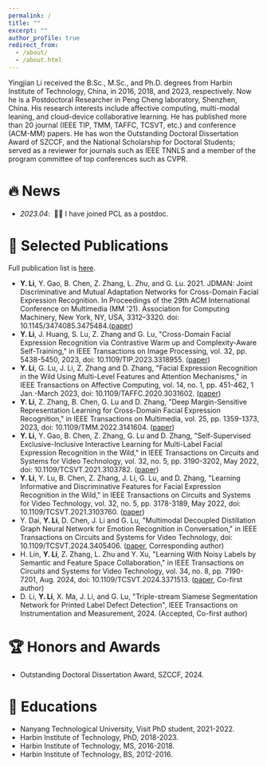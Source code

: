 ```yaml
---
permalink: /
title: ""
excerpt: ""
author_profile: true
redirect_from: 
  - /about/
  - /about.html
---
```


Yingjian Li received the B.Sc., M.Sc., and Ph.D. degrees from Harbin Institute of Technology, China, in 2016, 2018, and 2023, respectively. Now he is a Postdoctoral Researcher in Peng Cheng laboratory, Shenzhen, China. His research interests include affective computing, multi-modal leaning, and cloud-device collaborative learning. He has published more than 20 journal (IEEE TIP, TMM, TAFFC, TCSVT, etc.) and conference (ACM-MM) papers. He has won the Outstanding Doctoral Dissertation Award of SZCCF, and the National Scholarship for Doctoral Students; served as a reviewer for journals such as IEEE TNNLS and a member of the program committee of top conferences such as CVPR.




# 🔥 News
- *2023.04*: &nbsp;🎉🎉 I have joined PCL as a postdoc.

# 📝 Selected Publications 

Full publication list is [here](https://scholar.google.com/citations?user=4am2MOoAAAAJ).

- **Y. Li**, Y. Gao, B. Chen, Z. Zhang, L. Zhu, and G. Lu. 2021. JDMAN: Joint Discriminative and Mutual Adaptation Networks for Cross-Domain Facial Expression Recognition. In Proceedings of the 29th ACM International Conference on Multimedia (MM '21). Association for Computing Machinery, New York, NY, USA, 3312–3320. doi: 10.1145/3474085.3475484.([paper](https://dl.acm.org/doi/10.1145/3474085.3475484))
- **Y. Li**, J. Huang, S. Lu, Z. Zhang and G. Lu, "Cross-Domain Facial Expression Recognition via Contrastive Warm up and Complexity-Aware Self-Training," in IEEE Transactions on Image Processing, vol. 32, pp. 5438-5450, 2023, doi: 10.1109/TIP.2023.3318955. ([paper](https://ieeexplore.ieee.org/abstract/document/10268350))
- **Y. Li**, G. Lu, J. Li, Z. Zhang and D. Zhang, "Facial Expression Recognition in the Wild Using Multi-Level Features and Attention Mechanisms," in IEEE Transactions on Affective Computing, vol. 14, no. 1, pp. 451-462, 1 Jan.-March 2023, doi: 10.1109/TAFFC.2020.3031602.
([paper](https://ieeexplore.ieee.org/document/9226503))
- **Y. Li**, Z. Zhang, B. Chen, G. Lu and D. Zhang, "Deep Margin-Sensitive Representation Learning for Cross-Domain Facial Expression Recognition," in IEEE Transactions on Multimedia, vol. 25, pp. 1359-1373, 2023, doi: 10.1109/TMM.2022.3141604. ([paper](https://ieeexplore.ieee.org/abstract/document/9676449))
- **Y. Li**, Y. Gao, B. Chen, Z. Zhang, G. Lu and D. Zhang, "Self-Supervised Exclusive-Inclusive Interactive Learning for Multi-Label Facial Expression Recognition in the Wild," in IEEE Transactions on Circuits and Systems for Video Technology, vol. 32, no. 5, pp. 3190-3202, May 2022, doi: 10.1109/TCSVT.2021.3103782. ([paper](https://ieeexplore.ieee.org/document/9511468))
- **Y. Li**, Y. Lu, B. Chen, Z. Zhang, J. Li, G. Lu, and D. Zhang, "Learning Informative and Discriminative Features for Facial Expression Recognition in the Wild," in IEEE Transactions on Circuits and Systems for Video Technology, vol. 32, no. 5, pp. 3178-3189, May 2022, doi: 10.1109/TCSVT.2021.3103760. ([paper](https://ieeexplore.ieee.org/document/9511448))
- Y. Dai, **Y. Li**, D. Chen, J. Li and G. Lu, "Multimodal Decoupled Distillation Graph Neural Network for Emotion Recognition in Conversation," in IEEE Transactions on Circuits and Systems for Video Technology, doi: 10.1109/TCSVT.2024.3405406. ([paper](https://ieeexplore.ieee.org/document/10539116), Corresponding author)
- H. Lin, **Y. Li**, Z. Zhang, L. Zhu and Y. Xu, "Learning With Noisy Labels by Semantic and Feature Space Collaboration," in IEEE Transactions on Circuits and Systems for Video Technology, vol. 34, no. 8, pp. 7190-7201, Aug. 2024, doi: 10.1109/TCSVT.2024.3371513. ([paper](https://ieeexplore.ieee.org/document/10454029), Co-first author)
- D. Li, **Y. Li**, X. Ma, J. Li, and G. Lu, "Triple-stream Siamese
Segmentation Network for Printed Label Defect Detection", IEEE Transactions on Instrumentation and Measurement, 2024. (Accepted, Co-first author)


# 🏆️ Honors and Awards
- Outstanding Doctoral Dissertation Award, SZCCF, 2024.

# 📖 Educations
- Nanyang Technological University, Visit PhD student, 2021-2022.
- Harbin Institute of Technology, PhD, 2018-2023.
- Harbin Institute of Technology, MS, 2016-2018.
- Harbin Institute of Technology, BS, 2012-2016.

